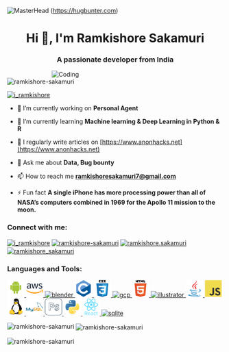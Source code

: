 ![MasterHead](https://1.bp.blogspot.com/-7A4WynwLsMw/XbBpCXG8fHI/AAAAAAAAMt4/uOa1bpLskYgrwGbllhSu2SDj_Mig8SXJQCLcBGAsYHQ/s1600/2000_600px.gif)
(https://hugbunter.com)

<h1 align="center">Hi 👋, I'm Ramkishore Sakamuri</h1>
<h3 align="center">A passionate developer from India</h3>
<img align="right" alt="Coding" width="400" src="[https://images.app.goo.gl/FKh4Ro16GrNyZGds7](https://cdn.dribbble.com/users/1162077/screenshots/3848914/programmer.gif)”>

<p align="left"> <img src="https://komarev.com/ghpvc/?username=ramkishore-sakamuri&label=Profile%20views&color=0e75b6&style=flat" alt="ramkishore-sakamuri" /> </p>

<p align="left"> <a href="https://twitter.com/i_ramkishore" target="blank"><img src="https://img.shields.io/twitter/follow/i_ramkishore?logo=twitter&style=for-the-badge" alt="i_ramkishore" /></a> </p>

- 🔭 I’m currently working on **Personal Agent**

- 🌱 I’m currently learning **Machine learning & Deep Learning in Python & R**

- 📝 I regularly write articles on [https://www.anonhacks.net](https://www.anonhacks.net)

- 💬 Ask me about **Data, Bug bounty**

- 📫 How to reach me **ramkishoresakamuri7@gmail.com**

- ⚡ Fun fact **A single iPhone has more processing power than all of NASA’s computers combined in 1969 for the Apollo 11 mission to the moon.**

<h3 align="left">Connect with me:</h3>
<p align="left">
<a href="https://twitter.com/i_ramkishore" target="blank"><img align="center" src="https://raw.githubusercontent.com/rahuldkjain/github-profile-readme-generator/master/src/images/icons/Social/twitter.svg" alt="i_ramkishore" height="30" width="40" /></a>
<a href="https://linkedin.com/in/ramkishore-sakamuri" target="blank"><img align="center" src="https://raw.githubusercontent.com/rahuldkjain/github-profile-readme-generator/master/src/images/icons/Social/linked-in-alt.svg" alt="ramkishore-sakamuri" height="30" width="40" /></a>
<a href="https://instagram.com/ramkishore.sakamuri" target="blank"><img align="center" src="https://raw.githubusercontent.com/rahuldkjain/github-profile-readme-generator/master/src/images/icons/Social/instagram.svg" alt="ramkishore.sakamuri" height="30" width="40" /></a>
<a href="https://medium.com/@ramkishoresakamuri" target="blank"><img align="center" src="https://raw.githubusercontent.com/rahuldkjain/github-profile-readme-generator/master/src/images/icons/Social/medium.svg" alt="ramkishore_sakamuri" height="30" width="40" /></a>
</p>

<h3 align="left">Languages and Tools:</h3>
<p align="left"> <a href="https://developer.android.com" target="_blank" rel="noreferrer"> <img src="https://raw.githubusercontent.com/devicons/devicon/master/icons/android/android-original-wordmark.svg" alt="android" width="40" height="40"/> </a> <a href="https://aws.amazon.com" target="_blank" rel="noreferrer"> <img src="https://raw.githubusercontent.com/devicons/devicon/master/icons/amazonwebservices/amazonwebservices-original-wordmark.svg" alt="aws" width="40" height="40"/> </a> <a href="https://www.blender.org/" target="_blank" rel="noreferrer"> <img src="https://download.blender.org/branding/community/blender_community_badge_white.svg" alt="blender" width="40" height="40"/> </a> <a href="https://www.cprogramming.com/" target="_blank" rel="noreferrer"> <img src="https://raw.githubusercontent.com/devicons/devicon/master/icons/c/c-original.svg" alt="c" width="40" height="40"/> </a> <a href="https://www.w3schools.com/css/" target="_blank" rel="noreferrer"> <img src="https://raw.githubusercontent.com/devicons/devicon/master/icons/css3/css3-original-wordmark.svg" alt="css3" width="40" height="40"/> </a> <a href="https://cloud.google.com" target="_blank" rel="noreferrer"> <img src="https://www.vectorlogo.zone/logos/google_cloud/google_cloud-icon.svg" alt="gcp" width="40" height="40"/> </a> <a href="https://www.w3.org/html/" target="_blank" rel="noreferrer"> <img src="https://raw.githubusercontent.com/devicons/devicon/master/icons/html5/html5-original-wordmark.svg" alt="html5" width="40" height="40"/> </a> <a href="https://www.adobe.com/in/products/illustrator.html" target="_blank" rel="noreferrer"> <img src="https://www.vectorlogo.zone/logos/adobe_illustrator/adobe_illustrator-icon.svg" alt="illustrator" width="40" height="40"/> </a> <a href="https://www.java.com" target="_blank" rel="noreferrer"> <img src="https://raw.githubusercontent.com/devicons/devicon/master/icons/java/java-original.svg" alt="java" width="40" height="40"/> </a> <a href="https://developer.mozilla.org/en-US/docs/Web/JavaScript" target="_blank" rel="noreferrer"> <img src="https://raw.githubusercontent.com/devicons/devicon/master/icons/javascript/javascript-original.svg" alt="javascript" width="40" height="40"/> </a> <a href="https://www.linux.org/" target="_blank" rel="noreferrer"> <img src="https://raw.githubusercontent.com/devicons/devicon/master/icons/linux/linux-original.svg" alt="linux" width="40" height="40"/> </a> <a href="https://www.mysql.com/" target="_blank" rel="noreferrer"> <img src="https://raw.githubusercontent.com/devicons/devicon/master/icons/mysql/mysql-original-wordmark.svg" alt="mysql" width="40" height="40"/> </a> <a href="https://www.photoshop.com/en" target="_blank" rel="noreferrer"> <img src="https://raw.githubusercontent.com/devicons/devicon/master/icons/photoshop/photoshop-line.svg" alt="photoshop" width="40" height="40"/> </a> <a href="https://www.python.org" target="_blank" rel="noreferrer"> <img src="https://raw.githubusercontent.com/devicons/devicon/master/icons/python/python-original.svg" alt="python" width="40" height="40"/> </a> <a href="https://reactjs.org/" target="_blank" rel="noreferrer"> <img src="https://raw.githubusercontent.com/devicons/devicon/master/icons/react/react-original-wordmark.svg" alt="react" width="40" height="40"/> </a> <a href="https://www.sqlite.org/" target="_blank" rel="noreferrer"> <img src="https://www.vectorlogo.zone/logos/sqlite/sqlite-icon.svg" alt="sqlite" width="40" height="40"/> </a> </p>

<p><img align="left" src="https://github-readme-stats.vercel.app/api/top-langs?username=ramkishore-sakamuri&show_icons=true&locale=en&layout=compact" alt="ramkishore-sakamuri" /></p>

<p>&nbsp;<img align="center" src="https://github-readme-stats.vercel.app/api?username=ramkishore-sakamuri&show_icons=true&locale=en" alt="ramkishore-sakamuri" /></p>

<p><img align="center" src="https://github-readme-streak-stats.herokuapp.com/?user=ramkishore-sakamuri&" alt="ramkishore-sakamuri" /></p>
